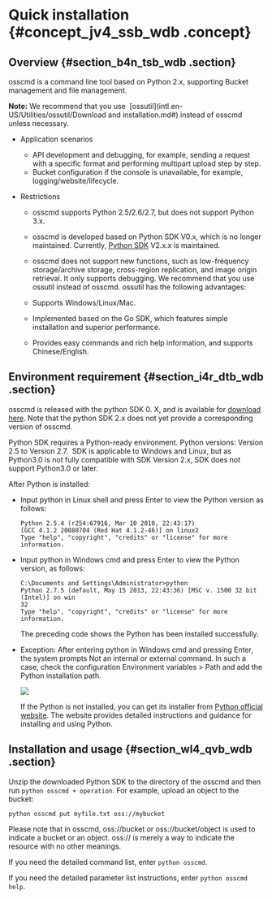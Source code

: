 # Quick installation {#concept_jv4_ssb_wdb .concept}

## Overview {#section_b4n_tsb_wdb .section}

osscmd is a command line tool based on Python 2.x, supporting Bucket management and file management.

**Note:** We recommend that you use  [ossutil](intl.en-US/Utilities/ossutil/Download and installation.md#) instead of osscmd unless necessary.

-   Application scenarios
    -   API development and debugging, for example, sending a request with a specific format and performing multipart upload step by step.
    -   Bucket configuration if the console is unavailable, for example, logging/website/lifecycle.
-   Restrictions

    -   osscmd supports Python 2.5/2.6/2.7, but does not support Python 3.x.
    -   osscmd is developed based on Python SDK V0.x, which is no longer maintained. Currently, [Python SDK](https://www.alibabacloud.com/help/doc-detail/32026.htm) V2.x.x is maintained.
    -   osscmd does not support new functions, such as low-frequency storage/archive storage, cross-region replication, and image origin retrieval. It only supports debugging.
    We recommend that you use ossutil instead of osscmd. ossutil has the following advantages:

    -   Supports Windows/Linux/Mac.
    -   Implemented based on the Go SDK, which features simple installation and superior performance.
    -   Provides easy commands and rich help information, and supports Chinese/English.

## Environment requirement {#section_i4r_dtb_wdb .section}

osscmd is released with the python SDK 0. X, and is available for [download here](https://www.alibabacloud.com/help/doc-detail/32171.htm). Note that the python SDK 2.x does not yet provide a corresponding version of osscmd.

Python SDK requires a Python-ready environment. Python versions: Version 2.5 to Version 2.7.  SDK is applicable to Windows and Linux, but as Python3.0 is not fully compatible with SDK Version 2.x, SDK does not support Python3.0 or later.

After Python is installed:

-   Input python in Linux shell and press Enter to view the Python version as follows:

    ```
    Python 2.5.4 (r254:67916, Mar 10 2010, 22:43:17) 
    [GCC 4.1.2 20080704 (Red Hat 4.1.2-46)] on linux2
    Type "help", "copyright", "credits" or "license" for more information.
    
    ```

-   Input python in Windows cmd and press Enter to view the Python version, as follows:

    ```
    C:\Documents and Settings\Administrator>python
    Python 2.7.5 (default, May 15 2013, 22:43:36) [MSC v. 1500 32 bit (Intel)] on win
    32
    Type "help", "copyright", "credits" or "license" for more information.
    
    ```

    The preceding code shows the Python has been installed successfully.

-   Exception: After entering python in Windows cmd and pressing Enter, the system prompts Not an internal or external command. In such a case, check the configuration Environment variables \> Path and add the Python installation path.

    ![](images/2850_en-US.jpg)

    If the Python is not installed, you can get its installer from [Python official website](http://www.python.org/). The website provides detailed instructions and guidance for installing and using Python.


## Installation and usage {#section_wl4_qvb_wdb .section}

Unzip the downloaded Python SDK to the directory of the osscmd and then run `python osscmd + operation`. For example, upload an object to the bucket:

```
python osscmd put myfile.txt oss://mybucket
```

Please note that in osscmd, oss://bucket or oss://bucket/object is used to indicate a bucket or an object. oss:// is merely a way to indicate the resource with no other meanings.

If you need the detailed command list, enter `python osscmd`.

If you need the detailed parameter list instructions, enter `python osscmd help`.

